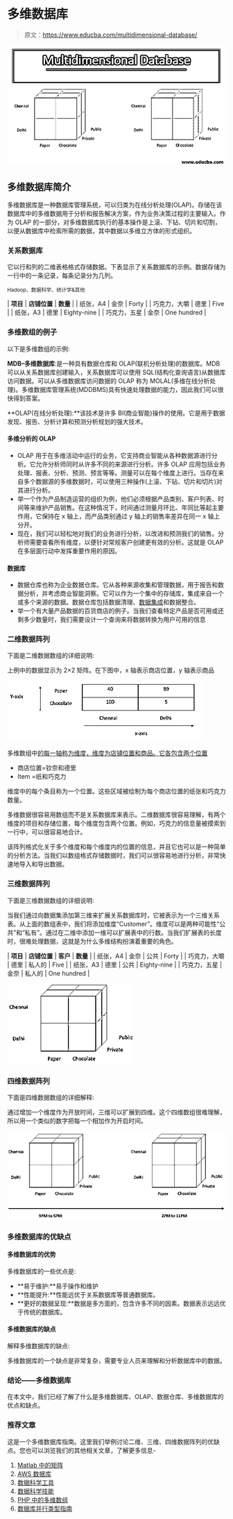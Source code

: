 # 多维数据库

> 原文：<https://www.educba.com/multidimensional-database/>

![Multidimensional Database](img/3f34679b2035d3928bf87acc4b39417a.png)



## 多维数据库简介

多维数据库是一种数据库管理系统，可以归类为在线分析处理(OLAP)。存储在该数据库中的多维数据用于分析和报告解决方案，作为业务决策过程的主要输入。作为 OLAP 的一部分，对多维数据库执行的基本操作是上滚、下钻、切片和切割，以便从数据库中检索所需的数据，其中数据以多维立方体的形式组织。

### 关系数据库

它以行和列的二维表格格式存储数据。下表显示了关系数据库的示例。数据存储为一行中的一条记录，每条记录分为几列。

<small>Hadoop、数据科学、统计学&其他</small>

| **项目** | **店铺位置** | **数量** |
| 纸张，A4 | 金奈 | Forty |
| 巧克力，大嚼 | 德里 | Five |
| 纸张，A3 | 德里 | Eighty-nine |
| 巧克力，五星 | 金奈 | One hundred |

### 多维数组的例子

以下是多维数组的示例:

**MDB–多维数据库**:是一种具有数据仓库和 OLAP(联机分析处理)的数据库。MDB 可以从关系数据库创建输入，关系数据库可以使用 SQL(结构化查询语言)从数据库访问数据。可以从多维数据库访问数据的 OLAP 称为 MOLAL(多维在线分析处理)。多维数据库管理系统(MDDBMS)具有快速处理数据的能力，因此我们可以很快得到答案。

**OLAP(在线分析处理):**该技术是许多 BI(商业智能)操作的使用。它是用于数据发现、报告、分析计算和预测分析规划的强大技术。

#### 多维分析的 OLAP

*   OLAP 用于在多维活动中运行的业务，它支持商业智能从各种数据源进行分析。它允许分析师同时从许多不同的来源进行分析。许多 OLAP 应用包括业务处理、报表、分析、预测、预言等等。测量可以在每个维度上进行。当存在来自多个数据源的多维数据时，可以使用三种操作(上滚、下钻、切片和切片)对其进行分析。
*   举一个作为产品制造运营的组织为例，他们必须根据产品类别、客户列表、时间等来维护产品销售。在这种情况下，时间通过测量月环比、年同比等起主要作用，它保持在 x 轴上，而产品类别通过 y 轴上的销售率差异在同一 x 轴上分开。
*   现在，我们可以轻松地对我们的业务进行分析，以改进和预测我们的销售。分析师需要查看所有维度，以便针对常规客户创建更有效的分析。这就是 OLAP 在多层面行动中发挥重要作用的原因。

#### 数据库

*   数据仓库也称为企业数据仓库。它从各种来源收集和管理数据，用于报告和数据分析，并考虑商业智能洞察。它可以作为一个集中的存储库，集成来自一个或多个来源的数据。数据仓库包括数据清理、[数据集成](https://www.educba.com/what-is-data-integration/)和数据整合。
*   举一个有大量产品数据的百货商店的例子。当我们查看特定产品是否可用或还剩多少数量时，我们需要设计一个查询来将数据转换为用户可用的信息

### 二维数据阵列

下面是二维数据数组的详细说明:

上例中的数据显示为 2×2 矩阵。在下图中，x 轴表示商店位置，y 轴表示商品

![two dimensional array](img/f62aad1e3efca002dbadffd659826caa.png)



多维数组中[的每一轴称为维度，维度为店铺位置和商品。它各包含两个位置](https://www.educba.com/multi-dimensional-array-in-javascript/)

*   商店位置=钦奈和德里
*   Item =纸和巧克力

维度中的每个条目称为一个位置。这些区域被绘制为每个商店位置的纸张和巧克力数量。

多维数据很容易用数组而不是关系数据库来表示。二维数据库很容易理解，有两个维度的项目和存储位置，每个维度包含两个位置。例如，巧克力的信息量被摸索到一行中，可以很容易地合计。

该阵列格式化关于多个维度和每个维度内的位置的信息，并且它也可以是一种简单的分析方法。当我们以数组格式存储数据时，我们可以很容易地进行分析，非常快速地导入和导出数据。

### 三维数据阵列

下面是三维数据数组的详细说明:

当我们通过向数据集添加第三维来扩展关系数据库时，它被表示为一个三维关系表。从上面的数组表中，我们将添加维度“Customer”。维度可以是两种可能性“公共”和“私有”。通过在二维中添加一维可以扩展表中的行数。当我们扩展表的长度时，很难处理数据，这就是为什么多维结构扮演着重要的角色。

| **项目** | **店铺位置** | **客户** | **数量** |
| 纸张，A4 | 金奈 | 公共 | Forty |
| 巧克力，大嚼 | 德里 | 私人的 | Five |
| 纸张，A3 | 德里 | 公共 | Eighty-nine |
| 巧克力，五星 | 金奈 | 私人的 | One hundred |

![three dimensional array](img/be4e9a95b4c9a669506130f88aa2b6a3.png)



### 四维数据阵列

下面是四维数据数组的详细解释:

通过增加一个维度作为开放时间，三维可以扩展到四维。这个四维数组很难理解，所以用一个类似的数字把每一个相加作为开启时间。

![four dimensional array](img/357effb03a48d38d93bd642af1bef18c.png)



### 多维数据库的优缺点

#### 多维数据库的优势

多维数据库的一些优点是:

*   **易于维护:**易于操作和维护
*   **性能提升:**性能远优于关系数据库等普通数据库。
*   **更好的数据呈现:**数据是多方面的，包含许多不同的因素。数据表示远远优于传统的数据库。

#### 多维数据库的缺点

解释多维数据库的缺点:

多维数据库的一个缺点是非常复杂，需要专业人员来理解和分析数据库中的数据。

### 结论——多维数据库

在本文中，我们已经了解了什么是多维数据库、OLAP、数据仓库、多维数据库的优点和缺点。

### 推荐文章

这是一个多维数据库指南。这里我们举例讨论二维、三维、四维数据阵列的优缺点。您也可以浏览我们的其他相关文章，了解更多信息-

1.  [Matlab 中的矩阵](https://www.educba.com/matrix-in-matlab/)
2.  [AWS 数据库](https://www.educba.com/aws-databases/)
3.  [数据科学工具](https://www.educba.com/data-science-tools/)
4.  [数据科学技能](https://www.educba.com/data-science-skills/)
5.  [PHP 中的多维数组](https://www.educba.com/multidimensional-array-in-php/)
6.  [数据库并行类型指南](https://www.educba.com/database-parallelism/)





